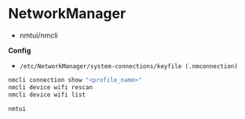 # NetworkManager

* nmtui/nmcli

**Config**

* `/etc/NetworkManager/system-connections/keyfile (.nmconnection)`

```bash
nmcli connection show "<profile_name>"
nmcli device wifi rescan
nmcli device wifi list

nmtui
```

